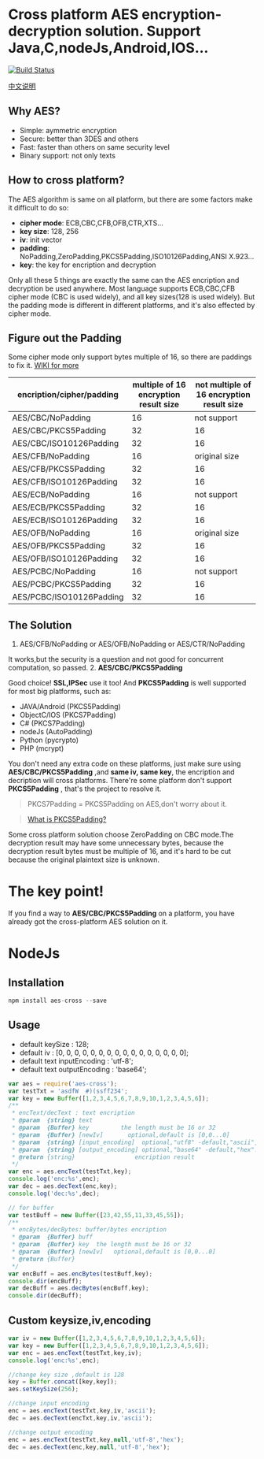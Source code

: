 # Cross platform AES encryption-decryption solution. Support Java,C,nodeJs,Android,IOS...
[![Build Status](https://travis-ci.org/keel/aes-cross.svg?branch=master)](https://travis-ci.org/keel/aes-cross)

[中文说明](https://github.com/keel/aes-cross/tree/master/info-cn)

## Why AES?
* Simple: aymmetric encryption
* Secure: better than 3DES and others
* Fast: faster than others on same security level
* Binary support: not only texts

## How to cross platform?
The AES algorithm is same on all platform, but there are some factors make it difficult to do so:
* **cipher mode**: ECB,CBC,CFB,OFB,CTR,XTS...
* **key size**: 128, 256
* **iv**: init vector
* **padding**: NoPadding,ZeroPadding,PKCS5Padding,ISO10126Padding,ANSI X.923...
* **key**: the key for encription and decryption

Only all these 5 things are exactly the same can the AES encription and decryption be used anywhere.
Most language supports ECB,CBC,CFB cipher mode (CBC is used widely), and all key sizes(128 is used widely).
But the padding mode is different in different platforms, and it's also effected by cipher mode.

## Figure out the Padding
Some cipher mode only support bytes multiple of 16, so there are paddings to fix it.
[WIKI for more](https://en.wikipedia.org/wiki/Block_cipher_mode_of_operation#Electronic_codebook_.28ECB.29)

encription/cipher/padding|multiple of 16 encryption result size|not multiple of 16 encryption result size
-------------------------|---------------|-------------------
AES/CBC/NoPadding        |     16        |   not support
AES/CBC/PKCS5Padding     |     32        |   16
AES/CBC/ISO10126Padding  |     32        |   16
AES/CFB/NoPadding        |     16        |   original size
AES/CFB/PKCS5Padding     |     32        |   16
AES/CFB/ISO10126Padding  |     32        |   16
AES/ECB/NoPadding        |     16        |   not support
AES/ECB/PKCS5Padding     |     32        |   16
AES/ECB/ISO10126Padding  |     32        |   16
AES/OFB/NoPadding        |     16        |   original size
AES/OFB/PKCS5Padding     |     32        |   16
AES/OFB/ISO10126Padding  |     32        |   16
AES/PCBC/NoPadding       |     16        |   not support
AES/PCBC/PKCS5Padding    |     32        |   16
AES/PCBC/ISO10126Padding |     32        |   16

## The Solution
1. AES/CFB/NoPadding or AES/OFB/NoPadding or AES/CTR/NoPadding

  It works,but the security is a question and not good for concurrent computation, so passed.
2. **AES/CBC/PKCS5Padding**

  Good choice! **SSL,IPSec** use it too! And **PKCS5Padding** is well supported for most big platforms, such as:
  * JAVA/Android (PKCS5Padding)
  * ObjectC/IOS (PKCS7Padding)
  * C# (PKCS7Padding)
  * nodeJs (AutoPadding)
  * Python (pycrypto)
  * PHP (mcrypt)

  You don't need any extra code on these platforms, just make sure using **AES/CBC/PKCS5Padding** ,and **same iv, same key**, the encription and decription will cross platforms.
  There're some platform don't support **PKCS5Padding** , that's the project to resolve it.

> PKCS7Padding = PKCS5Padding on AES,don't worry about it.

> [What is PKCS5Padding?](https://en.wikipedia.org/wiki/Padding_%28cryptography%29#PKCS7)

Some cross platform solution choose ZeroPadding on CBC mode.The decryption result may have some unnecessary bytes, because the decryption result bytes must be multiple of 16, and it's hard to be cut because the original plaintext size is unknown.

# The key point!
If you find a way to **AES/CBC/PKCS5Padding** on a platform, you have already got the cross-platform AES solution on it.


# NodeJs

## Installation
```javascript
npm install aes-cross --save
```

## Usage
* default keySize : 128;
* default iv : [0, 0, 0, 0, 0, 0, 0, 0, 0, 0, 0, 0, 0, 0, 0, 0];
* default text inputEncoding : 'utf-8';
* default text outputEncoding : 'base64';

```javascript
var aes = require('aes-cross');
var testTxt = 'asdfW  #)(ssff234';
var key = new Buffer([1,2,3,4,5,6,7,8,9,10,1,2,3,4,5,6]);
/**
 * encText/decText : text encription
 * @param  {string} text
 * @param  {Buffer} key         the length must be 16 or 32
 * @param  {Buffer} [newIv]       optional,default is [0,0...0]
 * @param  {string} [input_encoding]  optional,"utf8" -default,"ascii","base64","binary"...(https://nodejs.org/api/buffer.html#buffer_buffer)
 * @param  {string} [output_encoding] optional,"base64" -default,"hex"...
 * @return {string}                 encription result
 */
var enc = aes.encText(testTxt,key);
console.log('enc:%s',enc);
var dec = aes.decText(enc,key);
console.log('dec:%s',dec);

// for buffer
var testBuff = new Buffer([23,42,55,11,33,45,55]);
/**
 * encBytes/decBytes: buffer/bytes encription
 * @param  {Buffer} buff
 * @param  {Buffer} key  the length must be 16 or 32
 * @param  {Buffer} [newIv]   optional,default is [0,0...0]
 * @return {Buffer}
 */
var encBuff = aes.encBytes(testBuff,key);
console.dir(encBuff);
var decBuff = aes.decBytes(encBuff,key);
console.dir(decBuff);
```

## Custom keysize,iv,encoding
```javascript
var iv = new Buffer([1,2,3,4,5,6,7,8,9,10,1,2,3,4,5,6]);
var key = new Buffer([1,2,3,4,5,6,7,8,9,10,1,2,3,4,5,6]);
var enc = aes.encText(testTxt,key,iv);
console.log('enc:%s',enc);

//change key size ,default is 128
key = Buffer.concat([key,key]);
aes.setKeySize(256);

//change input encoding
enc = aes.encText(testTxt,key,iv,'ascii');
dec = aes.decText(encTxt,key,iv,'ascii');

//change output encoding
enc = aes.encText(testTxt,key,null,'utf-8','hex');
dec = aes.decText(enc,key,null,'utf-8','hex');
```
